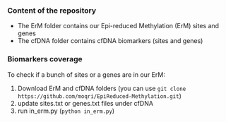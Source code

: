 ### Content of the repository 
- The ErM folder contains our Epi-reduced Methylation (ErM) sites and genes
- The cfDNA folder contains cfDNA biomarkers (sites and genes)

### Biomarkers coverage
To check if a bunch of sites or a genes are in our ErM:
1. Download ErM and cfDNA folders (you can use ```git clone https://github.com/moqri/EpiReduced-Methylation.git```)
1. update sites.txt or genes.txt files under cfDNA
2. run in_erm.py (```python in_erm.py```)
